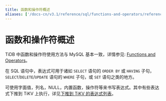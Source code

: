 ```yaml
---
title: 函数和操作符概述
aliases: ['/docs-cn/v3.1/reference/sql/functions-and-operators/reference/']
---
```


# 函数和操作符概述

TiDB 中函数和操作符使用方法与 MySQL 基本一致，详情参见: [Functions and Operators](https://dev.mysql.com/doc/refman/5.7/en/functions.html)。

在 SQL 语句中，表达式可用于诸如 `SELECT` 语句的 `ORDER BY` 或 `HAVING` 子句，`SELECT`/`DELETE`/`UPDATE` 语句的 `WHERE` 子句，或 `SET` 语句之类的地方。

可使用字面值，列名，NULL，内置函数，操作符等来书写表达式。其中有些表达式下推到 TiKV 上执行，详见[下推到 TiKV 的表达式列表](/functions-and-operators/expressions-pushed-down.md)。